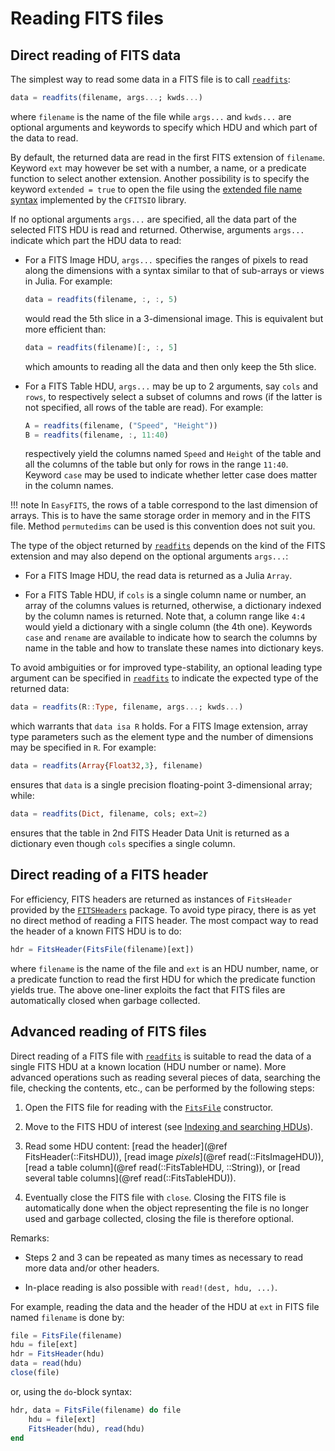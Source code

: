 # Reading FITS files

## Direct reading of FITS data

The simplest way to read some data in a FITS file is to call [`readfits`](@ref):

```julia
data = readfits(filename, args...; kwds...)
```

where `filename` is the name of the file while `args...` and `kwds...` are optional
arguments and keywords to specify which HDU and which part of the data to read.

By default, the returned data are read in the first FITS extension of `filename`. Keyword
`ext` may however be set with a number, a name, or a predicate function to select another
extension. Another possibility is to specify the keyword `extended = true` to open the
file using the [extended file name
syntax](https://heasarc.gsfc.nasa.gov/docs/software/fitsio/c/c_user/node83.html)
implemented by the `CFITSIO` library.

If no optional arguments `args...` are specified, all the data part of the selected FITS
HDU is read and returned. Otherwise, arguments `args...` indicate which part the HDU data
to read:

- For a FITS Image HDU, `args...` specifies the ranges of pixels to read along the
  dimensions with a syntax similar to that of sub-arrays or views in Julia. For example:

  ```julia
  data = readfits(filename, :, :, 5)
  ```

  would read the 5th slice in a 3-dimensional image. This is equivalent but more efficient
  than:

  ```julia
  data = readfits(filename)[:, :, 5]
  ```

  which amounts to reading all the data and then only keep the 5th slice.

- For a FITS Table HDU, `args...` may be up to 2 arguments, say `cols` and `rows`, to
  respectively select a subset of columns and rows (if the latter is not specified, all
  rows of the table are read). For example:

  ```julia
  A = readfits(filename, ("Speed", "Height"))
  B = readfits(filename, :, 11:40)
  ```

  respectively yield the columns named `Speed` and `Height` of the table and all the
  columns of the table but only for rows in the range `11:40`. Keyword `case` may be used
  to indicate whether letter case does matter in the column names.

 !!! note
     In `EasyFITS`, the rows of a table correspond to the last dimension of arrays. This
     is to have the same storage order in memory and in the FITS file. Method
     `permutedims` can be used is this convention does not suit you.

The type of the object returned by [`readfits`](@ref) depends on the kind of the FITS
extension and may also depend on the optional arguments `args...`:

- For a FITS Image HDU, the read data is returned as a Julia `Array`.

- For a FITS Table HDU, if `cols` is a single column name or number, an array of the
  columns values is returned, otherwise, a dictionary indexed by the column names is
  returned. Note that, a column range like `4:4` would yield a dictionary with a single
  column (the 4th one). Keywords `case` and `rename` are available to indicate how to
  search the columns by name in the table and how to translate these names into dictionary
  keys.

To avoid ambiguities or for improved type-stability, an optional leading type argument can
be specified in [`readfits`](@ref) to indicate the expected type of the returned data:

```julia
data = readfits(R::Type, filename, args...; kwds...)
```

which warrants that `data isa R` holds. For a FITS Image extension, array type parameters
such as the element type and the number of dimensions may be specified in `R`. For
example:

```julia
data = readfits(Array{Float32,3}, filename)
```

ensures that `data` is a single precision floating-point 3-dimensional array; while:

```julia
data = readfits(Dict, filename, cols; ext=2)
```

ensures that the table in 2nd FITS Header Data Unit is returned as a dictionary even
though `cols` specifies a single column.


## Direct reading of a FITS header

For efficiency, FITS headers are returned as instances of `FitsHeader` provided by the
[`FITSHeaders`](https://github.com/emmt/FITSHeaders.jl) package. To avoid type piracy,
there is as yet no direct method of reading a FITS header. The most compact way to read
the header of a known FITS HDU is to do:

```julia
hdr = FitsHeader(FitsFile(filename)[ext])
```

where `filename` is the name of the file and `ext` is an HDU number, name, or a predicate
function to read the first HDU for which the predicate function yields true. The above
one-liner exploits the fact that FITS files are automatically closed when garbage
collected.


## Advanced reading of FITS files

Direct reading of a FITS file with [`readfits`](@ref) is suitable to read the data of a
single FITS HDU at a known location (HDU number or name). More advanced operations such as
reading several pieces of data, searching the file, checking the contents, etc., can be
performed by the following steps:

1. Open the FITS file for reading with the [`FitsFile`](@ref) constructor.

2. Move to the FITS HDU of interest (see [Indexing and searching HDUs](@ref)).

3. Read some HDU content: [read the header](@ref FitsHeader(::FitsHDU)), [read image
   *pixels*](@ref read(::FitsImageHDU)), [read a table column](@ref read(::FitsTableHDU,
   ::String)), or [read several table columns](@ref read(::FitsTableHDU)).

4. Eventually close the FITS file with `close`. Closing the FITS file is automatically done
   when the object representing the file is no longer used and garbage collected, closing
   the file is therefore optional.

Remarks:

- Steps 2 and 3 can be repeated as many times as necessary to read more data and/or other
  headers.

- In-place reading is also possible with `read!(dest, hdu, ...)`.


For example, reading the data and the header of the HDU at `ext` in FITS file named
`filename` is done by:

```julia
file = FitsFile(filename)
hdu = file[ext]
hdr = FitsHeader(hdu)
data = read(hdu)
close(file)
```

or, using the `do`-block syntax:

```julia
hdr, data = FitsFile(filename) do file
    hdu = file[ext]
    FitsHeader(hdu), read(hdu)
end
```
